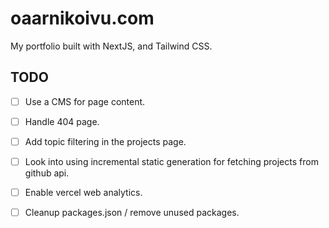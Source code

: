 # oaarnikoivu.com

My portfolio built with NextJS, and Tailwind CSS.

## TODO

- [ ] Use a CMS for page content.
- [ ] Handle 404 page. 
- [ ] Add topic filtering in the projects page.
- [ ] Look into using incremental static generation for fetching
projects from github api. 
- [ ] Enable vercel web analytics.
- [ ] Cleanup packages.json / remove unused packages.


